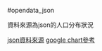 #opendata_json

資料來源為json的人口分布狀況

[json資料來源](https://data.gov.tw/dataset/35936)
[google chart參考](https://developers.google.com/chart/)

